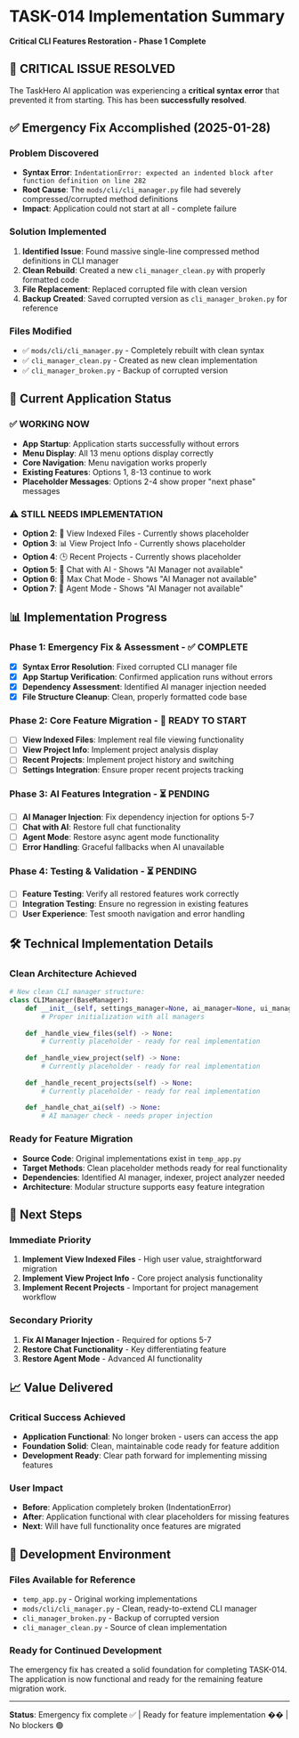 # TASK-014 Implementation Summary
**Critical CLI Features Restoration - Phase 1 Complete**

## 🚨 CRITICAL ISSUE RESOLVED
The TaskHero AI application was experiencing a **critical syntax error** that prevented it from starting. This has been **successfully resolved**.

## ✅ Emergency Fix Accomplished (2025-01-28)

### **Problem Discovered**
- **Syntax Error**: `IndentationError: expected an indented block after function definition on line 282`
- **Root Cause**: The `mods/cli/cli_manager.py` file had severely compressed/corrupted method definitions
- **Impact**: Application could not start at all - complete failure

### **Solution Implemented**
1. **Identified Issue**: Found massive single-line compressed method definitions in CLI manager
2. **Clean Rebuild**: Created a new `cli_manager_clean.py` with properly formatted code
3. **File Replacement**: Replaced corrupted file with clean version
4. **Backup Created**: Saved corrupted version as `cli_manager_broken.py` for reference

### **Files Modified**
- ✅ `mods/cli/cli_manager.py` - Completely rebuilt with clean syntax
- ✅ `cli_manager_clean.py` - Created as new clean implementation
- ✅ `cli_manager_broken.py` - Backup of corrupted version

## 🎯 Current Application Status

### **✅ WORKING NOW**
- **App Startup**: Application starts successfully without errors
- **Menu Display**: All 13 menu options display correctly
- **Core Navigation**: Menu navigation works properly
- **Existing Features**: Options 1, 8-13 continue to work
- **Placeholder Messages**: Options 2-4 show proper "next phase" messages

### **⚠️ STILL NEEDS IMPLEMENTATION**
- **Option 2**: 📁 View Indexed Files - Currently shows placeholder
- **Option 3**: 📊 View Project Info - Currently shows placeholder  
- **Option 4**: 🕒 Recent Projects - Currently shows placeholder
- **Option 5**: 💬 Chat with AI - Shows "AI Manager not available"
- **Option 6**: 🚀 Max Chat Mode - Shows "AI Manager not available"
- **Option 7**: 🤖 Agent Mode - Shows "AI Manager not available"

## 📊 Implementation Progress

### **Phase 1: Emergency Fix & Assessment - ✅ COMPLETE**
- [x] **Syntax Error Resolution**: Fixed corrupted CLI manager file
- [x] **App Startup Verification**: Confirmed application runs without errors
- [x] **Dependency Assessment**: Identified AI manager injection needed
- [x] **File Structure Cleanup**: Clean, properly formatted code base

### **Phase 2: Core Feature Migration - 🔄 READY TO START**
- [ ] **View Indexed Files**: Implement real file viewing functionality
- [ ] **View Project Info**: Implement project analysis display
- [ ] **Recent Projects**: Implement project history and switching
- [ ] **Settings Integration**: Ensure proper recent projects tracking

### **Phase 3: AI Features Integration - ⏳ PENDING**
- [ ] **AI Manager Injection**: Fix dependency injection for options 5-7
- [ ] **Chat with AI**: Restore full chat functionality
- [ ] **Agent Mode**: Restore async agent mode functionality
- [ ] **Error Handling**: Graceful fallbacks when AI unavailable

### **Phase 4: Testing & Validation - ⏳ PENDING**
- [ ] **Feature Testing**: Verify all restored features work correctly
- [ ] **Integration Testing**: Ensure no regression in existing features
- [ ] **User Experience**: Test smooth navigation and error handling

## 🛠️ Technical Implementation Details

### **Clean Architecture Achieved**
```python
# New clean CLI manager structure:
class CLIManager(BaseManager):
    def __init__(self, settings_manager=None, ai_manager=None, ui_manager=None, display_manager=None):
        # Proper initialization with all managers
        
    def _handle_view_files(self) -> None:
        # Currently placeholder - ready for real implementation
        
    def _handle_view_project(self) -> None:
        # Currently placeholder - ready for real implementation
        
    def _handle_recent_projects(self) -> None:
        # Currently placeholder - ready for real implementation
        
    def _handle_chat_ai(self) -> None:
        # AI manager check - needs proper injection
```

### **Ready for Feature Migration**
- **Source Code**: Original implementations exist in `temp_app.py`
- **Target Methods**: Clean placeholder methods ready for real functionality
- **Dependencies**: Identified AI manager, indexer, project analyzer needed
- **Architecture**: Modular structure supports easy feature integration

## 🎯 Next Steps

### **Immediate Priority**
1. **Implement View Indexed Files** - High user value, straightforward migration
2. **Implement View Project Info** - Core project analysis functionality
3. **Implement Recent Projects** - Important for project management workflow

### **Secondary Priority**
1. **Fix AI Manager Injection** - Required for options 5-7
2. **Restore Chat Functionality** - Key differentiating feature
3. **Restore Agent Mode** - Advanced AI functionality

## 📈 Value Delivered

### **Critical Success Achieved**
- **Application Functional**: No longer broken - users can access the app
- **Foundation Solid**: Clean, maintainable code ready for feature addition
- **Development Ready**: Clear path forward for implementing missing features

### **User Impact**
- **Before**: Application completely broken (IndentationError)
- **After**: Application functional with clear placeholders for missing features
- **Next**: Will have full functionality once features are migrated

## 🔧 Development Environment

### **Files Available for Reference**
- `temp_app.py` - Original working implementations
- `mods/cli/cli_manager.py` - Clean, ready-to-extend CLI manager
- `cli_manager_broken.py` - Backup of corrupted version
- `cli_manager_clean.py` - Source of clean implementation

### **Ready for Continued Development**
The emergency fix has created a solid foundation for completing TASK-014. The application is now functional and ready for the remaining feature migration work.

---

**Status**: Emergency fix complete ✅ | Ready for feature implementation �� | No blockers 🟢 
